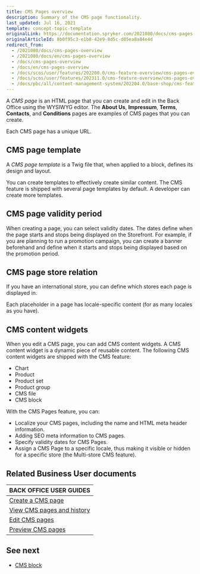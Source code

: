 ```yaml
---
title: CMS Pages overview
description: Summary of the CMS page functionality.
last_updated: Jul 16, 2021
template: concept-topic-template
originalLink: https://documentation.spryker.com/2021080/docs/cms-pages-overview
originalArticleId: 8b0f95c3-e1b8-42e9-8d5c-d05ea8a84e4d
redirect_from:
  - /2021080/docs/cms-pages-overview
  - /2021080/docs/en/cms-pages-overview
  - /docs/cms-pages-overview
  - /docs/en/cms-pages-overview
  - /docs/scos/user/features/202200.0/cms-feature-overview/cms-pages-overview.html
  - /docs/scos/user/features/202311.0/cms-feature-overview/cms-pages-overview.html
  - /docs/pbc/all/content-management-system/202204.0/base-shop/cms-feature-overview/cms-pages-overview.html
---
```


A *CMS page* is an HTML page that you can create and edit in the Back Office using the WYSIWYG editor. The **About Us**, **Impressum**, **Terms**, **Contacts**, and **Conditions** pages are examples of CMS pages that you can create.

Each CMS page has a unique URL.

## CMS page template

A *CMS page template* is a Twig file that, when applied to a block, defines its design and layout.

You can create templates to effectively create similar content. The CMS feature is shipped with several page templates by default. A developer can create more templates.

## CMS page validity period

When creating a page, you can select validity dates. The dates define when the page starts and stops being displayed on the Storefront. For example, if you are planning to run a promotion campaign, you can create a banner beforehand and define when it starts and stops being displayed based on the promotion period.


## CMS page store relation

If you have an international store, you can define which stores each page is displayed in.

Each placeholder in a page has locale-specific content (for as many locales as you have).

## CMS content widgets

When you edit a CMS page, you can add CMS content widgets. A CMS content widget is a dynamic piece of reusable content. The following CMS content widgets are shipped with the CMS feature:
* Chart
* Product
* Product set
* Product group
* CMS file
* CMS block

With the CMS Pages feature, you can:

* Localize your CMS pages, including the name and HTML meta header information.
* Adding SEO meta information to CMS pages.
* Specify validity dates for CMS Pages.
* Assign a CMS Page to a specific locale, thus making it visible or hidden for a specific store (the Multi-store CMS feature).

## Related Business User documents

|BACK OFFICE USER GUIDES|
|---|
| [Create a CMS page](/docs/pbc/all/content-management-system/{{page.version}}/base-shop/manage-in-the-back-office/pages/create-cms-pages.html)  |
| [View CMS pages and history](/docs/pbc/all/content-management-system/{{page.version}}/base-shop/manage-in-the-back-office/pages/view-cms-pages-and-history.html)  |
| [Edit CMS pages](/docs/pbc/all/content-management-system/{{page.version}}/base-shop/manage-in-the-back-office/pages/edit-cms-pages.html)  |
| [Preview CMS pages](/docs/pbc/all/content-management-system/{{page.version}}/base-shop/manage-in-the-back-office/pages/preview-cms-pages.html)  |


## See next

* [CMS block](/docs/pbc/all/content-management-system/{{page.version}}/base-shop/cms-feature-overview/cms-blocks-overview.html)
